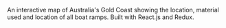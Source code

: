 
An interactive map of Australia's Gold Coast showing the location, material used and location of all boat ramps. Built with React.js and Redux.

